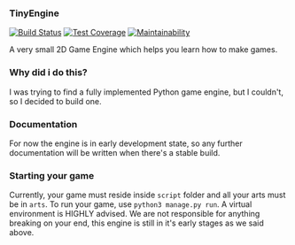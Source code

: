 ### TinyEngine

[![Build Status](https://travis-ci.org/tinyengine/TinyEngine.svg?branch=master)](https://travis-ci.org/tinyengine/TinyEngine)
[![Test Coverage](https://api.codeclimate.com/v1/badges/40cb7b9831ffb17d89eb/test_coverage)](https://codeclimate.com/github/tinyengine/TinyEngine/test_coverage)
[![Maintainability](https://api.codeclimate.com/v1/badges/40cb7b9831ffb17d89eb/maintainability)](https://codeclimate.com/github/tinyengine/TinyEngine/maintainability)


A very small 2D Game Engine which helps you learn how to make games.

### Why did i do this?

I was trying to find a fully implemented Python game engine, but I couldn't,
so I decided to build one.

### Documentation

For now the engine is in early development state, so any further documentation
will be written when there's a stable build.

### Starting your game

Currently, your game must reside inside `script` folder and all your arts must be in `arts`.
To run your game, use `python3 manage.py run`. A virtual environment is HIGHLY advised.
We are not responsible for anything breaking on your end, this engine is still in it's early stages as we said above.
